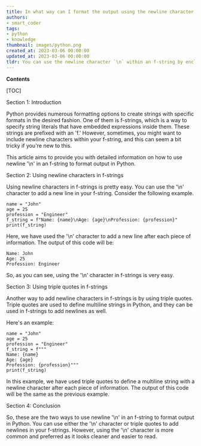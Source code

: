 ```yaml
---
title: In what way can I format the output using the newline character '\n' within an f-string?
authors:
- smart_coder
tags:
- python
- knowledge
thumbnail: images/python.png
created_at: 2023-03-06 00:00:00
updated_at: 2023-03-06 00:00:00
tldr: You can use the newline character `\n` within an f-string by enclosing it in curly braces preceded by the character `f`.
---
```


**Contents**

[TOC]

Section 1: Introduction

Python provides numerous formatting options to create strings with specific formats in the desired fashion. One of them is f-strings, which is a way to specify string literals that have embedded expressions inside them. These strings are prefixed with an 'f.' However, sometimes, you might want to include newline characters within your f-string, and this can seem a bit tricky if you're new to this.

This article aims to provide you with detailed information on how to use newline '\n' in an f-string to format output in Python.

Section 2: Using newline characters in f-strings

Using newline characters in f-strings is pretty easy. You can use the '\n' character to add a new line in your f-string. Consider the following example.

```
name = "John"
age = 25
profession = "Engineer"
f_string = f"Name: {name}\nAge: {age}\nProfession: {profession}"
print(f_string)
```
Here, we have used the '\n' character to add a new line after each piece of information. The output of this code will be:

```
Name: John
Age: 25
Profession: Engineer
```

So, as you can see, using the '\n' character in f-strings is very easy.

Section 3: Using triple quotes in f-strings

Another way to add newline characters in f-strings is by using triple quotes. Triple quotes are used to define multiline strings in Python, and they can be used in f-strings to add newlines as well.

Here's an example:

```
name = "John"
age = 25
profession = "Engineer"
f_string = f"""
Name: {name}
Age: {age}
Profession: {profession}"""
print(f_string)
```

In this example, we have used triple quotes to define a multiline string with a newline character after each piece of information. The output of this code will be the same as the previous example.

Section 4: Conclusion

So, these are the two ways to use newline '\n' in an f-string to format output in Python. You can use either the '\n' character or triple quotes to add newlines in your f-strings. However, using the '\n' character is more common and preferred as it looks cleaner and easier to read.
